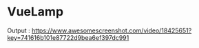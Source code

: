 # VueLamp

Output : https://www.awesomescreenshot.com/video/18425651?key=741616b101e87722d9bea6ef397dc991
